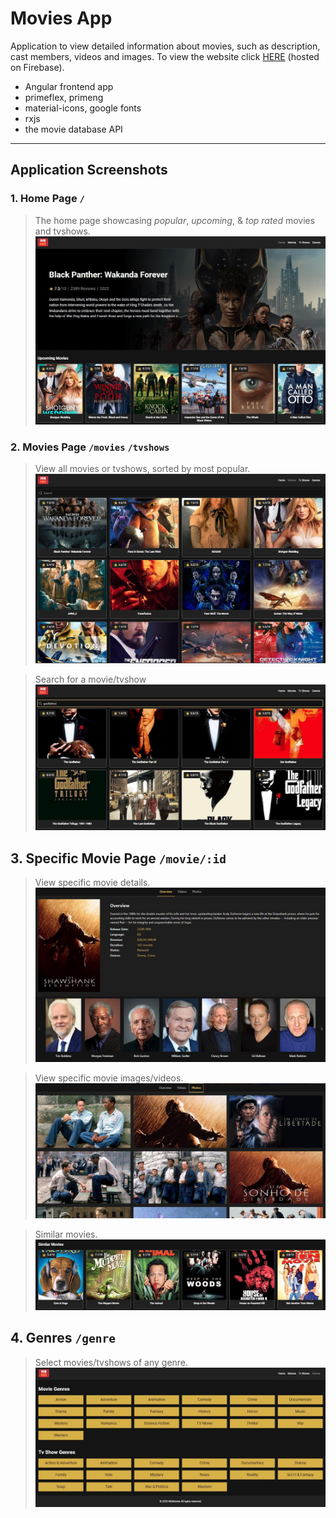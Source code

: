 # Movies App

Application to view detailed information about movies, such as description, cast members, videos and images. To view the website click [HERE](https://movies-ba84f.web.app/) (hosted on Firebase). 

- Angular frontend app
- primeflex, primeng
- material-icons, google fonts
- rxjs
- the movie database API 

---

## Application Screenshots

### 1. Home Page <code>/</code>


> The home page showcasing *popular*, *upcoming*, & *top rated* movies and tvshows. ![Alt text](img/home1.JPG?raw=true 'Home page')



### 2. Movies Page <code>/movies</code> <code>/tvshows</code>

> View all movies or tvshows, sorted by most popular. ![Alt text](img/movies.JPG?raw=true 'Movies page')

> Search for a movie/tvshow ![Alt text](img/movies2.JPG?raw=true 'Movies page search')



## 3. Specific Movie Page <code>/movie/:id</code>

> View specific movie details. ![Alt text](img/movie1.JPG?raw=true 'Movie page')

> View specific movie images/videos. ![Alt text](img/movie3.JPG?raw=true 'Movie page videos')
 
> Similar movies. ![Alt text](img/movie2.JPG?raw=true 'Movie page similar') 



## 4. Genres <code>/genre</code>

> Select movies/tvshows of any genre. ![Alt text](img/genres.JPG?raw=true 'Genres')
